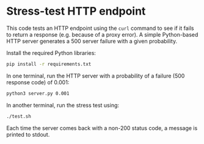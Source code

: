 # Stress-test HTTP endpoint

This code tests an HTTP endpoint using the `curl` command to see if it fails to return a response (e.g. because of a proxy error). A simple Python-based HTTP server generates a 500 server failure with a given probability.

Install the required Python libraries:

```bash
pip install -r requirements.txt
```

In one terminal, run the HTTP server with a probability of a failure (500 response code) of 0.001:

```bash
python3 server.py 0.001
```

In another terminal, run the stress test using:

```bash
./test.sh
```

Each time the server comes back with a non-200 status code, a message is printed to stdout.